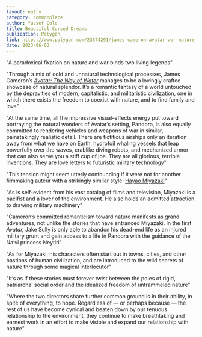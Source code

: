 ```yaml
---
layout: entry
category: commonplace
author: Yussef Cole
title: Beautiful Cursed Dreams
publication: Polygon
link: https://www.polygon.com/23574291/james-cameron-avatar-war-nature-hayao-miyazaki
date: 2023-06-03
---
```


"A paradoxical fixation on nature and war binds two living legends"

"Through a mix of cold and unnatural technological processes, James Cameron’s [*Avatar: The Way of Water*](https://www.polygon.com/23542793/avatar-way-of-water-actors-underwater-motion-capture-making-of) manages to be a lovingly crafted showcase of natural splendor. It’s a romantic fantasy of a world untouched by the depravities of modern, capitalistic, and militaristic civilization, one in which there exists the freedom to coexist with nature, and to find family and love"

"At the same time, all the impressive visual-effects energy put toward portraying the natural wonders of Avatar’s setting, Pandora, is also equally committed to rendering vehicles and weapons of war in similar, painstakingly realistic detail. There are fictitious airships only an iteration away from what we have on Earth, hydrofoil whaling vessels that leap powerfully over the waves, crablike diving robots, and mechanized armor that can also serve you a stiff cup of joe. They are all glorious, terrible inventions. They are love letters to futuristic military technology"

"This tension might seem utterly confounding if it were not for another filmmaking auteur with a strikingly similar style: [Hayao Miyazaki](https://www.polygon.com/animation-cartoons/2020/5/26/21269833/hayao-miyazaki-studio-ghibli-anime-otaku-culture-manga-influences)"

"As is self-evident from his vast catalog of films and television, Miyazaki is a pacifist and a lover of the environment. He also holds an admitted attraction to drawing military machinery"

"Cameron’s committed romanticism toward nature manifests as grand adventures, not unlike the stories that have entranced Miyazaki. In the first *Avatar,* Jake Sully is only able to abandon his dead-end life as an injured military grunt and gain access to a life in Pandora with the guidance of the Na’vi princess Neytiri"

"As for Miyazaki, his characters often start out in towns, cities, and other bastions of human civilization, and are introduced to the wild secrets of nature through some magical interlocutor"

"It’s as if these stories must forever twist between the poles of rigid, patriarchal social order and the idealized freedom of untrammeled nature"

"Where the two directors share further common ground is in their ability, in spite of everything, to hope. Regardless of — or perhaps because — the rest of us have become cynical and beaten down by our tenuous relationship to the environment, they continue to make breathtaking and earnest work in an effort to make visible and expand our relationship with nature"
